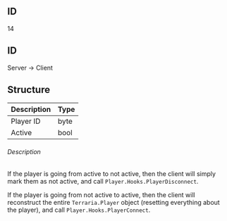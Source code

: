 ## ID
14

## ID
Server -> Client

## Structure
| Description | Type |
|-------------|------|
| Player ID   | byte |
| Active      | bool |

###### Description

If the player is going from active to not active, then the client will simply mark them as not active, and call `Player.Hooks.PlayerDisconnect`.

If the player is going from not active to active, then the client will reconstruct the entire `Terraria.Player` object (resetting everything about the player), and call `Player.Hooks.PlayerConnect`.